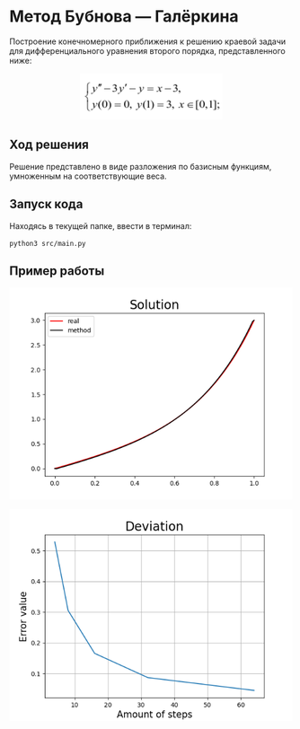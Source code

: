 # Метод Бубнова — Галёркина

Построение конечномерного приближения к решению краевой задачи для 
дифференциального уравнения второго порядка, представленного ниже:
    
<p align="center">
  <img src="data/images/img.png">
</p>

## Ход решения
Решение представлено в виде разложения по базисным функциям, 
умноженным на соответствующие веса.


## Запуск кода
Находясь в текущей папке, ввести в терминал:
```commandline
python3 src/main.py
```

## Пример работы

<p align="center">
  <img src="https://github.com/Donskoy-Andrey/Numeric_Methods/blob/master/Galerkin%20Method/data/images/output-128.png?raw=true">
</p>

<p align="center">
  <img src="https://github.com/Donskoy-Andrey/Numeric_Methods/blob/master/Galerkin%20Method/data/images/deviation.png?raw=true">
</p>
